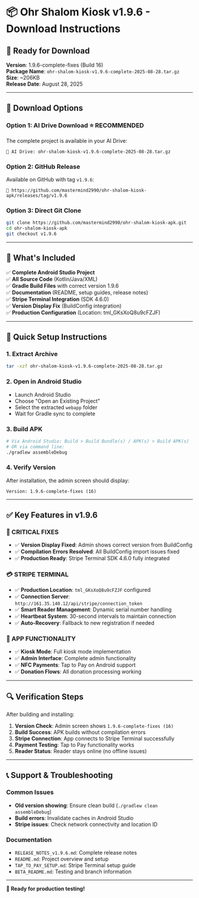 # 📦 Ohr Shalom Kiosk v1.9.6 - Download Instructions

## 🎯 **Ready for Download**

**Version**: 1.9.6-complete-fixes (Build 16)  
**Package Name**: `ohr-shalom-kiosk-v1.9.6-complete-2025-08-28.tar.gz`  
**Size**: ~206KB  
**Release Date**: August 28, 2025

---

## 📁 **Download Options**

### **Option 1: AI Drive Download** ⭐ RECOMMENDED
The complete project is available in your AI Drive:
```
📁 AI Drive: ohr-shalom-kiosk-v1.9.6-complete-2025-08-28.tar.gz
```

### **Option 2: GitHub Release**
Available on GitHub with tag `v1.9.6`:
```
🔗 https://github.com/mastermind2990/ohr-shalom-kiosk-apk/releases/tag/v1.9.6
```

### **Option 3: Direct Git Clone**
```bash
git clone https://github.com/mastermind2990/ohr-shalom-kiosk-apk.git
cd ohr-shalom-kiosk-apk
git checkout v1.9.6
```

---

## 📂 **What's Included**

✅ **Complete Android Studio Project**  
✅ **All Source Code** (Kotlin/Java/XML)  
✅ **Gradle Build Files** with correct version 1.9.6  
✅ **Documentation** (README, setup guides, release notes)  
✅ **Stripe Terminal Integration** (SDK 4.6.0)  
✅ **Version Display Fix** (BuildConfig integration)  
✅ **Production Configuration** (Location: tml_GKsXoQ8u9cFZJF)

---

## 🚀 **Quick Setup Instructions**

### **1. Extract Archive**
```bash
tar -xzf ohr-shalom-kiosk-v1.9.6-complete-2025-08-28.tar.gz
```

### **2. Open in Android Studio**
- Launch Android Studio
- Choose "Open an Existing Project"
- Select the extracted `webapp` folder
- Wait for Gradle sync to complete

### **3. Build APK**
```bash
# Via Android Studio: Build > Build Bundle(s) / APK(s) > Build APK(s)
# OR via command line:
./gradlew assembleDebug
```

### **4. Verify Version**
After installation, the admin screen should display:
```
Version: 1.9.6-complete-fixes (16)
```

---

## ✅ **Key Features in v1.9.6**

### **🔧 CRITICAL FIXES**
- ✅ **Version Display Fixed**: Admin shows correct version from BuildConfig
- ✅ **Compilation Errors Resolved**: All BuildConfig import issues fixed
- ✅ **Production Ready**: Stripe Terminal SDK 4.6.0 fully integrated

### **💳 STRIPE TERMINAL**
- ✅ **Production Location**: `tml_GKsXoQ8u9cFZJF` configured
- ✅ **Connection Server**: `http://161.35.140.12/api/stripe/connection_token`
- ✅ **Smart Reader Management**: Dynamic serial number handling
- ✅ **Heartbeat System**: 30-second intervals to maintain connection
- ✅ **Auto-Recovery**: Fallback to new registration if needed

### **📱 APP FUNCTIONALITY**
- ✅ **Kiosk Mode**: Full kiosk mode implementation
- ✅ **Admin Interface**: Complete admin functionality
- ✅ **NFC Payments**: Tap to Pay on Android support
- ✅ **Donation Flows**: All donation processing working

---

## 🔍 **Verification Steps**

After building and installing:

1. **Version Check**: Admin screen shows `1.9.6-complete-fixes (16)`
2. **Build Success**: APK builds without compilation errors
3. **Stripe Connection**: App connects to Stripe Terminal successfully
4. **Payment Testing**: Tap to Pay functionality works
5. **Reader Status**: Reader stays online (no offline issues)

---

## 📞 **Support & Troubleshooting**

### **Common Issues**
- **Old version showing**: Ensure clean build (`./gradlew clean assembleDebug`)
- **Build errors**: Invalidate caches in Android Studio
- **Stripe issues**: Check network connectivity and location ID

### **Documentation**
- `RELEASE_NOTES_v1.9.6.md`: Complete release notes
- `README.md`: Project overview and setup
- `TAP_TO_PAY_SETUP.md`: Stripe Terminal setup guide
- `BETA_README.md`: Testing and branch information

---

**🎉 Ready for production testing!**